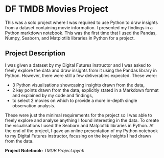 # DF TMDB Movies Project
This was a solo project where I was required to use Python to draw insights from a dataset containing movie information. I presented my findings in a Python markdown notebook. This was the first time that I used the Pandas, Numpy, Seaborn, and Matplotlib libraries in Python for a project.

## Project Description
I was given a dataset by my Digital Futures instructor and I was asked to freely explore the data and draw insights from it using the Pandas library in Python. However, there were still a few deliverables expected. These were:
* 3 Python visualisations showcasing insights drawn from the data,
* 2 key points drawn from the data, explicitly stated in a Markdown format and explained by my code and findings,
* to select 2 movies on which to provide a more in-depth single observation analysis.

These were just the minimal requirements for the project so I was able to freely explore and analyse anything I found interesting in the data. To create the visualisations I used the Seaborn and Matplotlib libraries in Python. At the end of the project, I gave an online presentation of my Python notebook to my Digital Futures instructor, focusing on the key insights I had drawn from the data.

__Project Notebook:__ _TMDB Project.ipynb_
